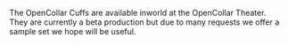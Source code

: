 The OpenCollar Cuffs are available inworld at the OpenCollar Theater.  
They are currently a beta production but due to many requests we offer a sample set we hope will be useful.
